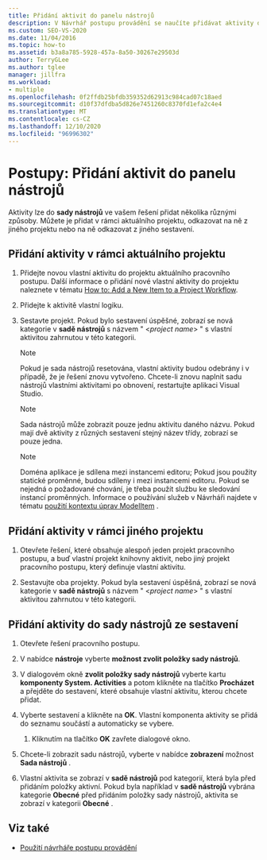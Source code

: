 ```yaml
---
title: Přidání aktivit do panelu nástrojů
description: V Návrhář postupu provádění se naučíte přidávat aktivity do sady nástrojů ve vašem řešení jejich přidáním z aktuálního projektu nebo jejich odkazování z jiného projektu.
ms.custom: SEO-VS-2020
ms.date: 11/04/2016
ms.topic: how-to
ms.assetid: b3a8a785-5928-457a-8a50-30267e29503d
author: TerryGLee
ms.author: tglee
manager: jillfra
ms.workload:
- multiple
ms.openlocfilehash: 0f2ffdb25bfdb359352d62913c984cad07c18aed
ms.sourcegitcommit: d10f37dfdba5d826e7451260c8370fd1efa2c4e4
ms.translationtype: MT
ms.contentlocale: cs-CZ
ms.lasthandoff: 12/10/2020
ms.locfileid: "96996302"
---
```

# <a name="how-to-add-activities-to-the-toolbox"></a>Postupy: Přidání aktivit do panelu nástrojů

Aktivity lze do **sady nástrojů** ve vašem řešení přidat několika různými způsoby. Můžete je přidat v rámci aktuálního projektu, odkazovat na ně z jiného projektu nebo na ně odkazovat z jiného sestavení.

## <a name="to-add-an-activity-from-within-your-current-project"></a>Přidání aktivity v rámci aktuálního projektu

1. Přidejte novou vlastní aktivitu do projektu aktuálního pracovního postupu. Další informace o přidání nové vlastní aktivity do projektu naleznete v tématu [How to: Add a New Item to a Project Workflow](../workflow-designer/how-to-add-a-new-item-to-a-workflow-project.md).

2. Přidejte k aktivitě vlastní logiku.

3. Sestavte projekt. Pokud bylo sestavení úspěšné, zobrazí se nová kategorie v **sadě nástrojů** s názvem " \<*project name*> " s vlastní aktivitou zahrnutou v této kategorii.

    > [!NOTE]
    > Pokud je sada nástrojů resetována, vlastní aktivity budou odebrány i v případě, že je řešení znovu vytvořeno. Chcete-li znovu naplnit sadu nástrojů vlastními aktivitami po obnovení, restartujte aplikaci Visual Studio.

    > [!NOTE]
    > Sada nástrojů může zobrazit pouze jednu aktivitu daného názvu. Pokud mají dvě aktivity z různých sestavení stejný název třídy, zobrazí se pouze jedna.

    > [!NOTE]
    > Doména aplikace je sdílena mezi instancemi editoru; Pokud jsou použity statické proměnné, budou sdíleny i mezi instancemi editoru. Pokud se nejedná o požadované chování, je třeba použít službu ke sledování instancí proměnných. Informace o používání služeb v Návrháři najdete v tématu [použití kontextu úprav ModelItem](/dotnet/framework/windows-workflow-foundation/using-the-modelitem-editing-context) .

## <a name="to-add-an-activity-from-within-a-different-project"></a>Přidání aktivity v rámci jiného projektu

1. Otevřete řešení, které obsahuje alespoň jeden projekt pracovního postupu, a buď vlastní projekt knihovny aktivit, nebo jiný projekt pracovního postupu, který definuje vlastní aktivitu.

2. Sestavujte oba projekty. Pokud byla sestavení úspěšná, zobrazí se nová kategorie v **sadě nástrojů** s názvem " \<*project name*> " s vlastní aktivitou zahrnutou v této kategorii.

## <a name="to-add-an-activity-to-the-toolbox-from-an-assembly"></a>Přidání aktivity do sady nástrojů ze sestavení

1. Otevřete řešení pracovního postupu.

2. V nabídce **nástroje** vyberte **možnost zvolit položky sady nástrojů**.

3. V dialogovém okně **zvolit položky sady nástrojů** vyberte kartu **komponenty System. Activities** a potom klikněte na tlačítko **Procházet** a přejděte do sestavení, které obsahuje vlastní aktivitu, kterou chcete přidat.

4. Vyberte sestavení a klikněte na **OK**. Vlastní komponenta aktivity se přidá do seznamu součástí a automaticky se vybere.

    1. Kliknutím na tlačítko **OK** zavřete dialogové okno.

5. Chcete-li zobrazit sadu nástrojů, vyberte v nabídce **zobrazení** možnost **Sada nástrojů** .

6. Vlastní aktivita se zobrazí v **sadě nástrojů** pod kategorií, která byla před přidáním položky aktivní. Pokud byla například v **sadě nástrojů** vybrána kategorie **Obecné** před přidáním položky sady nástrojů, aktivita se zobrazí v kategorii **Obecné** .

## <a name="see-also"></a>Viz také

- [Použití návrháře postupu provádění](developing-applications-with-the-workflow-designer.md)
